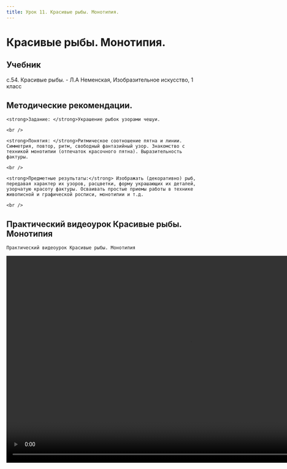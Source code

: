 ```yaml
---
title: Урок 11. Красивые рыбы. Монотипия.
---
```


# Красивые рыбы. Монотипия.

## Учебник

с.54. Красивые рыбы. - Л.А Неменская, Изобразительное искусство, 1 класс

## Методические рекомендации.

<p>
	<strong>Задание: </strong>Украшение рыбок узорами чешуи. 
</p>
<p>
	<br /> 
</p>
<p>
	<strong>Понятия: </strong>Ритмическое соотношение пятна и линии. Симметрия, повтор, ритм, свободный фантазийный узор. Знакомство с техникой монотипии (отпечаток красочного пятна). Выразительность фактуры. 
</p>
<p>
	<br /> 
</p>
<p>
	<strong>Предметные результаты:</strong> Изображать (декоративно) рыб, передавая характер их узоров, расцветки, форму украшающих их деталей, узорчатую красоту фактуры. Осваивать простые приемы работы в технике живописной и графической росписи, монотипии и т.д. 
</p>
<div>
	<br />
</div>

## Практический видеоурок Красивые рыбы. Монотипия

<p>
	Практический видеоурок Красивые рыбы. Монотипия
</p>


<video width="960" height="540" controls>
  <source src="https://vod-progressive.akamaized.net/exp=1667466117~acl=%2Fvimeo-prod-skyfire-std-us%2F01%2F310%2F14%2F351551932%2F1425194282.mp4~hmac=abf69e34209b3546eb3d1674c1ec02f5903a340394f8353f0f1a9f6063bd6a99/vimeo-prod-skyfire-std-us/01/310/14/351551932/1425194282.mp4" type="video/mp4">
Your browser does not support the video tag.
</video>
